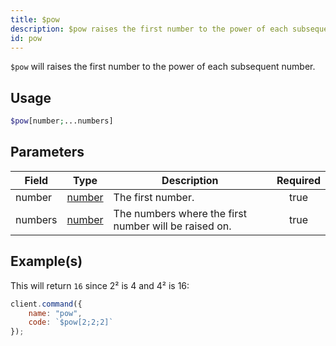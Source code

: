 ```yaml
---
title: $pow
description: $pow raises the first number to the power of each subsequent number.
id: pow
---
```


`$pow` will raises the first number to the power of each subsequent number.

## Usage

```php
$pow[number;...numbers]
```

## Parameters

| Field   | Type                                                                                              | Description                                           | Required |
| ------- | ------------------------------------------------------------------------------------------------- | ----------------------------------------------------- | :------: |
| number  | [number](https://developer.mozilla.org/en-US/docs/Web/JavaScript/Reference/Global_Objects/Number) | The first number.                                     |   true   |
| numbers | [number](https://developer.mozilla.org/en-US/docs/Web/JavaScript/Reference/Global_Objects/Number) | The numbers where the first number will be raised on. |   true   |

## Example(s)

This will return `16` since 2² is 4 and 4² is 16:

```js
client.command({
    name: "pow",
    code: `$pow[2;2;2]`
});
```
